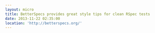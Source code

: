 ```yaml
---
layout: micro
title: BetterSpecs provides great style tips for clean RSpec tests
date: 2013-11-22 02:35:00
location: 'http://betterspecs.org/'
---
```


